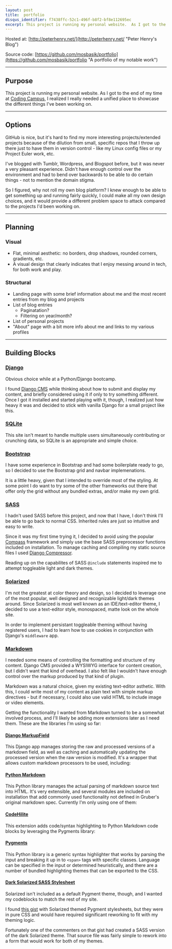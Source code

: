 ```yaml
---
layout: post
title:  portfolio
disqus_identifier: f7438ffc-52c1-496f-b8f2-bf8e112695ec
excerpt: This project is running my personal website.  As I got to the end of my time at Coding Campus, I realized I really needed a unified place to showcase the different things I've been working on.
---
```


Hosted at: [http://peterhenry.net/](http://peterhenry.net/ "Peter Henry's Blog")

Source code: [https://github.com/mosbasik/portfolio](https://github.com/mosbasik/portfolio "A portfolio of my notable work")

- - -

Purpose
-------

This project is running my personal website.  As I got to the end of my time at [Coding Campus](http://codingcamp.us/ "Coding Campus: Become a web developer in as little as 12 weeks!"), I realized I really needed a unified place to showcase the different things I've been working on.

- - -

Options
-------

GitHub is nice, but it's hard to find my more interesting projects/extended projects because of the dilution from small, specific repos that I throw up there just to have them in version control - like my Linux config files or my Project Euler work, etc.

I've blogged with Tumblr, Wordpress, and Blogspot before, but it was never a very pleasant experience.  Didn't have enough control over the environment and had to bend over backwards to be able to do certain things - not to mention the domain stigma.

So I figured, why not roll my own blog platform?  I knew enough to be able to get something up and running fairly quickly, I could make all my own design choices, and it would provide a different problem space to attack compared to the projects I'd been working on.

- - -

Planning
-------------

### Visual

- Flat, minimal aesthetic: no borders, drop shadows, rounded corners, gradients, etc.
- A visual design that clearly indicates that I enjoy messing around in tech, for both work and play.

### Structural

- Landing page with some brief information about me and the most recent entries from my blog and projects
- List of blog entries
    - Paginatation?
    - Filtering on year/month?
- List of personal projects
- "About" page with a bit more info about me and links to my various profiles 

- - -

Building Blocks
---------------

### [Django](https://www.djangoproject.com/ "Django: The Web framework for perfectionists with deadlines")

Obvious choice while at a Python/Django bootcamp.

I found [Django CMS](http://www.django-cms.org/en/ "Django CMS: The easiest way to build and manage your Django projects") while thinking about how to submit and display my content, and briefly considered using it if only to try something different.  Once I got it installed and started playing with it, though, I realized just how heavy it was and decided to stick with vanilla Django for a small project like this.


### [SQLite](https://www.sqlite.org/ "Sqlite: Small. Fast. Reliable.")

This site isn't meant to handle multiple users simultaneously contributing or crunching data, so SQLite is an appropriate and simple choice.


### [Bootstrap](http://getbootstrap.com/ "Bootstrap: The world's most popular mobile-first and responsive front-end framework")

I have some experience in Bootstrap and had some boilerplate ready to go, so I decided to use the Bootstrap grid and navbar implemenations.

It is a little heavy, given that I intended to override most of the styling.  At some point I do want to try some of the other frameworks out there that offer only the grid without any bundled extras, and/or make my own grid.


### [SASS](http://sass-lang.com/ "SASS: CSS with superpowers")

I hadn't used SASS before this project, and now that I have, I don't think I'll be able to go back to normal CSS.  Inherited rules are just so intuitive and easy to write.

Since it was my first time trying it, I decided to avoid using the popular [Compass](http://compass-style.org/ 'Compass: Open-Source CSS Authoring Framework') framework and simply use the base SASS preprocessor functions included on installation.  To manage caching and compiling my static source files I used [Django Compressor](https://github.com/django-compressor/django-compressor 'Django Compressor: Compresses linked and inline JavaScript or CSS into a single cached file').

Reading up on the capabilites of SASS `@include` statements inspired me to attempt toggleable light and dark themes.


### [Solarized](http://ethanschoonover.com/solarized "Solarized: Precision colors for machines and people")

I'm not the greatest at color theory and design, so I decided to leverage one of the most popular, well designed and recognizable light/dark themes around.  Since Solarized is most well known as an IDE/text-editor theme, I decided to use a text-editor style, monospaced, matte look on the whole site.

In order to implement persistant toggleable theming without having registered users, I had to learn how to use cookies in conjunction with Django's `middleware` app.


### [Markdown](http://daringfireball.net/projects/markdown/ "Markdown: Text-to-HTML conversion for web writers")

I needed some means of controlling the formatting and structure of my content.  Django CMS provided a WYSIWYG interface for content creation, but I didn't want that kind of overhead.  I also felt like I wouldn't have enough control over the markup produced by that kind of plugin.

Markdown was a natural choice, given my existing text-editor asthetic.  With this, I could write most of my content as plain text with simple markup directives - but if necessary, I could also use valid HTML to include image or video elements.

Getting the functionality I wanted from Markdown turned to be a somewhat involved process, and I'll likely be adding more extensions later as I need them.  These are the libraries I'm using so far:

#### [Django MarkupField](https://github.com/jamesturk/django-markupfield "An implementation of a custom MarkupField for Django")

This Django app manages storing the raw and processed versions of a markdown field, as well as caching and automatically updating the processed version when the raw version is modified.  It's a wrapper that allows custom markdown processors to be used, including:

#### [Python Markdown](https://pypi.python.org/pypi/Markdown "A Python implementation of John Gruber’s Markdown")

This Python library manages the actual parsing of markdown source text into HTML.  It's very extensible, and several modules are included on installation that add commonly used functionality not defined in Gruber's original markdown spec.  Currently I'm only using one of them:

#### [CodeHilite](https://pythonhosted.org/Markdown/extensions/code_hilite.html "CodeHilite: adds code/syntax highlighting to standard Python-Markdown code blocks")

This extension adds code/syntax highlighting to Python Markdown code blocks by leveraging the Pygments library:

#### [Pygments](http://pygments.org/ "Pygments: Python syntax highlighter")

This Python library is a generic syntax highlighter that works by parsing the input and breaking it up in to `<span>` tags with specific classes.  Language can be specified in the input or determined heuristically, and there are a number of bundled highlighting themes that can be exported to the CSS.

#### [Dark Solarized SASS Stylesheet](https://github.com/mohsen1/mohsen1.github.io/blob/master/_sass/_syntax-highlighting.scss)

Solarized isn't included as a default Pygment theme, though, and I wanted my codeblocks to match the rest of my site.

I found [this gist](https://gist.github.com/nicolashery/5765395 "Solarized theme stylesheets for Jekyll and Pygments") with Solarized themed Pygment stylesheets, but they were in pure CSS and would have required significant reworking to fit with my theming logic.

Fortunately one of the commenters on that gist had created a SASS version of the dark Solarized theme.  That source file was fairly simple to rework into a form that would work for both of my themes.
